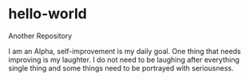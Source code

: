 # hello-world
Another Repository

I am an Alpha, self-improvement is my daily goal. One thing that needs improving is my laughter. I do not need 
to be laughing after everything single thing and some things need to be portrayed with seriousness.
